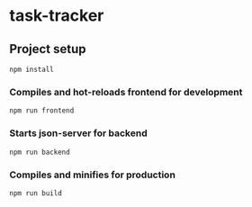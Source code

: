 # task-tracker

## Project setup
```
npm install
```

### Compiles and hot-reloads frontend for development
```
npm run frontend
```

### Starts json-server for backend
```
npm run backend
```

### Compiles and minifies for production
```
npm run build
```
